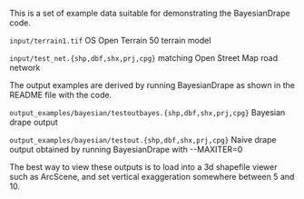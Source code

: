 This is a set of example data suitable for demonstrating the BayesianDrape code.

`input/terrain1.tif` OS Open Terrain 50 terrain model

`input/test_net.{shp,dbf,shx,prj,cpg}` matching Open Street Map road network

The output examples are derived by running BayesianDrape as shown in the README file with the code.

`output_examples/bayesian/testoutbayes.{shp,dbf,shx,prj,cpg}` Bayesian drape output

`output_examples/bayesian/testout.{shp,dbf,shx,prj,cpg}` Naive drape output obtained by running BayesianDrape with --MAXITER=0

The best way to view these outputs is to load into a 3d shapefile viewer such as ArcScene, and set vertical exaggeration somewhere between 5 and 10.
